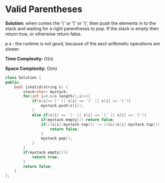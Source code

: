 # Valid Parentheses
**Solution:** when comes the '(' or '[' or '{', then push the elements in to the stack and waiting for a right parentheses to pop. If the stack is empty then return true, or otherwise return false.

p.s : the runtime is not good, because of the ascii arithmetic operations are slower.


**Time Complexity:** O(n)

**Space Complexity:** O(m)


```cpp
class Solution {
public:
    bool isValid(string s) {
        stack<char> mystack;
        for(int i=0;i<s.length();i++){
            if(s[i]=='(' || s[i] == '[' || s[i] == '{'){
                mystack.push(s[i]);
            }
            else if(s[i] == ')' || s[i] == ']' || s[i] == '}'){
                if(mystack.empty()) return false;
                if(((s[i]-mystack.top()) != 1)&&((s[i]-mystack.top()) != 2)){
                    return false;
                }
                mystack.pop();
            }
        }
        if(mystack.empty()){
            return true;
        }
        return false;
    }
};
```